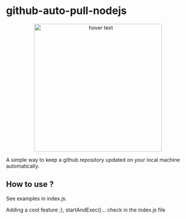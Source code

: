 # github-auto-pull-nodejs
<p align="center">
  <img src="https://cdn.discordapp.com/attachments/813833479098859530/986732028747714610/Github_Auto_Poule.png" width="350" title="hover text">
</p>

A simple way to keep a github repository updated on your local machine automatically.

## How to use ?
See examples in index.js.

Adding a cool feature ;), startAndExec()... check in the index.js file
